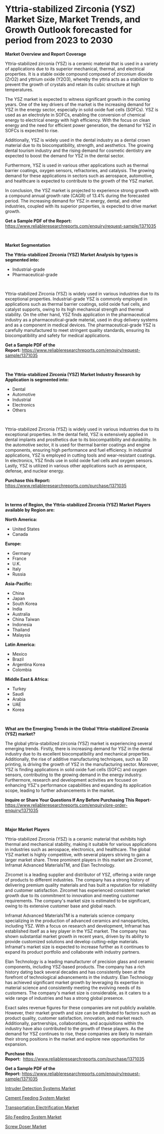 <p><h1>Yttria-stabilized Zirconia (YSZ) Market Size, Market Trends, and Growth Outlook forecasted for period from 2023 to 2030</h1></p><p><strong>Market Overview and Report Coverage</strong></p>
<p><p>Yttria-stabilized zirconia (YSZ) is a ceramic material that is used in a variety of applications due to its superior mechanical, thermal, and electrical properties. It is a stable oxide compound composed of zirconium dioxide (ZrO2) and yttrium oxide (Y2O3), whereby the yttria acts as a stabilizer to prevent the growth of crystals and retain its cubic structure at high temperatures.</p><p>The YSZ market is expected to witness significant growth in the coming years. One of the key drivers of the market is the increasing demand for YSZ in the energy sector, especially in solid oxide fuel cells (SOFCs). YSZ is used as an electrolyte in SOFCs, enabling the conversion of chemical energy to electrical energy with high efficiency. With the focus on clean energy and the need for efficient power generation, the demand for YSZ in SOFCs is expected to rise.</p><p>Additionally, YSZ is widely used in the dental industry as a dental crown material due to its biocompatibility, strength, and aesthetics. The growing dental tourism industry and the rising demand for cosmetic dentistry are expected to boost the demand for YSZ in the dental sector.</p><p>Furthermore, YSZ is used in various other applications such as thermal barrier coatings, oxygen sensors, refractories, and catalysis. The growing demand for these applications in sectors such as aerospace, automotive, and healthcare is expected to contribute to the growth of the YSZ market.</p><p>In conclusion, the YSZ market is projected to experience strong growth with a compound annual growth rate (CAGR) of 13.4% during the forecasted period. The increasing demand for YSZ in energy, dental, and other industries, coupled with its superior properties, is expected to drive market growth.</p></p>
<p><strong>Get a Sample PDF of the Report:</strong> <a href="https://www.reliableresearchreports.com/enquiry/request-sample/1371035">https://www.reliableresearchreports.com/enquiry/request-sample/1371035</a></p>
<p>&nbsp;</p>
<p><strong>Market Segmentation</strong></p>
<p><strong>The Yttria-stabilized Zirconia (YSZ) Market Analysis by types is segmented into:</strong></p>
<p><ul><li>Industrial-grade</li><li>Pharmaceutical-grade</li></ul></p>
<p>&nbsp;</p>
<p><p>Yttria-stabilized Zirconia (YSZ) is widely used in various industries due to its exceptional properties. Industrial-grade YSZ is commonly employed in applications such as thermal barrier coatings, solid oxide fuel cells, and catalyst supports, owing to its high mechanical strength and thermal stability. On the other hand, YSZ finds application in the pharmaceutical industry as a pharmaceutical-grade material, used in drug delivery systems and as a component in medical devices. The pharmaceutical-grade YSZ is carefully manufactured to meet stringent quality standards, ensuring its biocompatibility and safety for medical applications.</p></p>
<p><strong>Get a Sample PDF of the Report:</strong>&nbsp;<a href="https://www.reliableresearchreports.com/enquiry/request-sample/1371035">https://www.reliableresearchreports.com/enquiry/request-sample/1371035</a></p>
<p>&nbsp;</p>
<p><strong>The Yttria-stabilized Zirconia (YSZ) Market Industry Research by Application is segmented into:</strong></p>
<p><ul><li>Dental</li><li>Automotive</li><li>Industrial</li><li>Electronics</li><li>Others</li></ul></p>
<p>&nbsp;</p>
<p><p>Yttria-stabilized Zirconia (YSZ) is widely used in various industries due to its exceptional properties. In the dental field, YSZ is extensively applied in dental implants and prosthetics due to its biocompatibility and durability. In the automotive sector, it is used for thermal barrier coatings and engine components, ensuring high performance and fuel efficiency. In industrial applications, YSZ is employed in cutting tools and wear-resistant coatings. In electronics, YSZ finds use in solid oxide fuel cells and oxygen sensors. Lastly, YSZ is utilized in various other applications such as aerospace, defense, and nuclear energy.</p></p>
<p><strong>Purchase this Report:</strong>&nbsp; <a href="https://www.reliableresearchreports.com/purchase/1371035">https://www.reliableresearchreports.com/purchase/1371035</a></p>
<p>&nbsp;</p>
<p><strong>In terms of Region, the Yttria-stabilized Zirconia (YSZ) Market Players available by Region are:</strong></p>
<p>
    <p> <strong> North America: </strong>
        <ul>
            <li>United States</li>
            <li>Canada</li>
        </ul>
        </p> 
    <p> <strong> Europe: </strong>
        <ul>
            <li>Germany</li>
            <li>France</li>
            <li>U.K.</li>
            <li>Italy</li>
            <li>Russia</li>
        </ul>
        </p> 
    <p> <strong> Asia-Pacific: </strong>
        <ul>
            <li>China</li>
            <li>Japan</li>
            <li>South Korea</li>
            <li>India</li>
            <li>Australia</li>
            <li>China Taiwan</li>
            <li>Indonesia</li>
            <li>Thailand</li>
            <li>Malaysia</li>
        </ul>
        </p> 
    <p> <strong> Latin America: </strong>
        <ul>
            <li>Mexico</li>
            <li>Brazil</li>
            <li>Argentina Korea</li>
            <li>Colombia</li>
        </ul>
        </p> 
    <p> <strong> Middle East & Africa: </strong>
        <ul>
            <li>Turkey</li>
            <li>Saudi</li>
            <li>Arabia</li>
            <li>UAE</li>
            <li>Korea</li>
        </ul>
    </p>
    </p>
<p>&nbsp;</p>
<p><strong>What are the Emerging Trends in the Global Yttria-stabilized Zirconia (YSZ) market?</strong></p>
<p><p>The global yttria-stabilized zirconia (YSZ) market is experiencing several emerging trends. Firstly, there is increasing demand for YSZ in the dental industry due to its excellent biocompatibility and mechanical properties. Additionally, the rise of additive manufacturing techniques, such as 3D printing, is driving the growth of YSZ in the manufacturing sector. Moreover, YSZ is finding applications in solid oxide fuel cells (SOFC) and oxygen sensors, contributing to the growing demand in the energy industry. Furthermore, research and development activities are focused on enhancing YSZ's performance capabilities and expanding its application scope, leading to further advancements in the market.</p></p>
<p><strong>Inquire or Share Your Questions If Any Before Purchasing This Report</strong>- <a href="https://www.reliableresearchreports.com/enquiry/pre-order-enquiry/1371035">https://www.reliableresearchreports.com/enquiry/pre-order-enquiry/1371035</a></p>
<p>&nbsp;</p>
<p><strong>Major Market Players</strong></p>
<p><p>Yttria-stabilized Zirconia (YSZ) is a ceramic material that exhibits high thermal and mechanical stability, making it suitable for various applications in industries such as aerospace, electronics, and healthcare. The global YSZ market is highly competitive, with several players striving to gain a larger market share. Three prominent players in this market are Zircomet, Inframat Advanced MaterialsTM, and Elan Technology.</p><p>Zircomet is a leading supplier and distributor of YSZ, offering a wide range of products to different industries. The company has a strong history of delivering premium quality materials and has built a reputation for reliability and customer satisfaction. Zircomet has experienced consistent market growth due to its commitment to innovation and meeting customer requirements. The company's market size is estimated to be significant, owing to its extensive customer base and global reach.</p><p>Inframat Advanced MaterialsTM is a materials science company specializing in the production of advanced ceramics and nanoparticles, including YSZ. With a focus on research and development, Inframat has established itself as a key player in the YSZ market. The company has shown substantial market growth in recent years, driven by its ability to provide customized solutions and develop cutting-edge materials. Inframat's market size is expected to increase further as it continues to expand its product portfolio and collaborate with industry partners.</p><p>Elan Technology is a leading manufacturer of precision glass and ceramic components, including YSZ-based products. The company has a rich history dating back several decades and has consistently been at the forefront of technological advancements in the industry. Elan Technology has achieved significant market growth by leveraging its expertise in material science and consistently meeting the evolving needs of its customers. The company's market size is considerable, as it caters to a wide range of industries and has a strong global presence.</p><p>Exact sales revenue figures for these companies are not publicly available. However, their market growth and size can be attributed to factors such as product quality, customer satisfaction, innovation, and market reach. Additionally, partnerships, collaborations, and acquisitions within the industry have also contributed to the growth of these players. As the demand for YSZ continues to rise, these companies are likely to maintain their strong positions in the market and explore new opportunities for expansion.</p></p>
<p><strong>Purchase this Report:</strong>&nbsp;&nbsp;<a href="https://www.reliableresearchreports.com/purchase/1371035">https://www.reliableresearchreports.com/purchase/1371035</a></p>
<p></p>
<p><strong>Get a Sample PDF of the Report:</strong>&nbsp;<a href="https://www.reliableresearchreports.com/enquiry/request-sample/1371035">https://www.reliableresearchreports.com/enquiry/request-sample/1371035</a></p>
<p><p><a href="https://medium.com/@sanju991215/intruder-detection-systems-market-size-cagr-trends-2024-2030-25c1651275e7">Intruder Detection Systems Market</a></p><p><a href="https://www.linkedin.com/pulse/cement-feeding-system-market-challenges-opportunities-c3zoc/">Cement Feeding System Market</a></p><p><a href="https://medium.com/@santo151299/transportation-electrification-market-size-cagr-trends-2024-2030-9e56dd5ef8df">Transportation Electrification Market</a></p><p><a href="https://www.linkedin.com/pulse/silo-feeding-system-market-challenges-opportunities-growth-lpkoc/">Silo Feeding System Market</a></p><p><a href="https://www.linkedin.com/pulse/screw-doser-market-size-2023-2030-global-industrial-tjj6c/">Screw Doser Market</a></p></p>